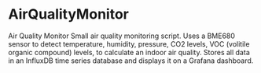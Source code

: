 # AirQualityMonitor
Air Quality Monitor 
Small air quality monitoring script.
Uses a BME680 sensor to detect temperature, humidity, pressure, CO2 levels, VOC (volitile organic compound) levels, 
to calculate an indoor air quality. Stores all data in an InfluxDB time series database and displays it on a Grafana dashboard.
